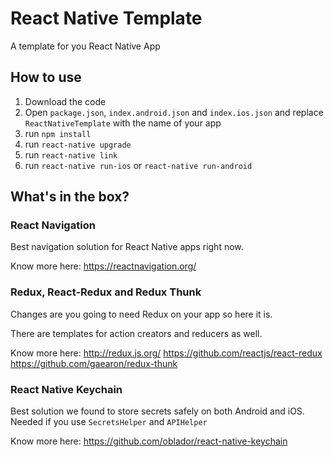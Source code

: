 # React Native Template

A template for you React Native App

## How to use

1. Download the code
2. Open `package.json`, `index.android.json` and `index.ios.json` and replace `ReactNativeTemplate` with the name of your app
3. run `npm install`
4. run `react-native upgrade`
5. run `react-native link`
6. run `react-native run-ios` or `react-native run-android`

## What's in the box?

### React Navigation

Best navigation solution for React Native apps right now.

Know more here: https://reactnavigation.org/

### Redux, React-Redux and Redux Thunk

Changes are you going to need Redux on your app so here it is.

There are templates for action creators and reducers as well.

Know more here:
http://redux.js.org/
https://github.com/reactjs/react-redux
https://github.com/gaearon/redux-thunk

### React Native Keychain

Best solution we found to store secrets safely on both Android and iOS. Needed if you use `SecretsHelper` and `APIHelper`

Know more here: https://github.com/oblador/react-native-keychain

